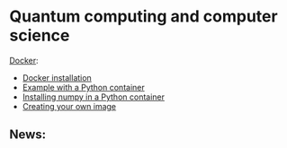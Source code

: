 # Quantum computing and computer science

<!--
[Quantum computing](./quantum_computing.md)
[Computer science](./computer_science.md)
-->

[Docker](./Docker/Docker1.md):
 -  [Docker installation](./Docker/Docker1.md#installation)
 -  [Example with a Python container](./Docker/Docker2.md)
 -  [Installing numpy in a Python container](./Docker/Docker3.md)
 -  [Creating your own image](./Docker/Docker4.md)

## News:
